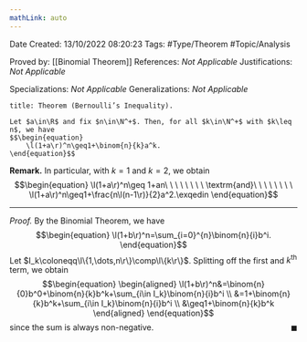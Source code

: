 ```yaml
---
mathLink: auto
---
```


<div class="topSpace"></div>

Date Created: 13/10/2022 08:20:23
Tags: #Type/Theorem #Topic/Analysis

Proved by: [[Binomial Theorem]]
References: <i>Not Applicable</i>
Justifications: <i>Not Applicable</i>

Specializations: <i>Not Applicable</i>
Generalizations: <i>Not Applicable</i>

``` ad-Theorem
title: Theorem (Bernoulli’s Inequality).

Let $a\in\R$ and fix $n\in\N^+$. Then, for all $k\in\N^+$ with $k\leq n$, we have
$$\begin{equation}
    \l(1+a\r)^n\geq1+\binom{n}{k}a^k.
\end{equation}$$

```

<b>Remark.</b> In particular, with $k=1$ and $k=2$, we obtain
$$\begin{equation}
    \l(1+a\r)^n\geq 1+an\ \ \ \ \ \ \ \ \textrm{and}\ \ \ \ \ \ \ \ \l(1+a\r)^n\geq1+\frac{n\l(n-1\r)}{2}a^2.\exqedin
\end{equation}$$

---

<i>Proof.</i> By the Binomial Theorem, we have
$$\begin{equation}
    \l(1+b\r)^n=\sum_{i=0}^{n}\binom{n}{i}b^i.
\end{equation}$$
Let $I_k\coloneqq\l\{1,\dots,n\r\}\comp\l\{k\r\}$. Splitting off the first and $k^\textrm{th}$ term, we obtain
$$\begin{equation}
    \begin{aligned}
        \l(1+b\r)^n&=\binom{n}{0}b^0+\binom{n}{k}b^k+\sum_{i\in I_k}\binom{n}{i}b^i \\
                   &=1+\binom{n}{k}b^k+\sum_{i\in I_k}\binom{n}{i}b^i \\
                   &\geq1+\binom{n}{k}b^k
    \end{aligned}
\end{equation}$$
since the sum is always non-negative.<span style="float:right;">$\blacksquare$</span>
